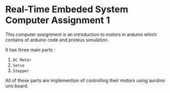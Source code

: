 # Real-Time Embeded System Computer Assignment 1
This computer assignment is an introduction to motors in arduino which contains of arduino code and proteus simulation.

It has three main parts : 


1. `DC Motor` 
2. `Servo` 
3. `Stepper` 


All of these parts are implemention of controlling their motors using aurdino uno board. 


